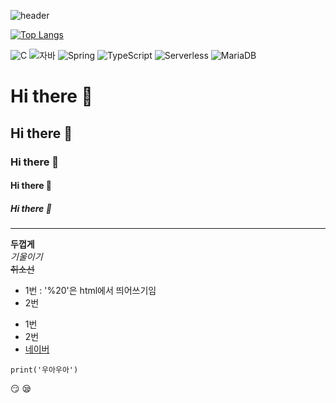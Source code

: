 ![header](https://capsule-render.vercel.app/api?type=wave&color=auto&height=300&section=header&text=우와%20우와&fontSize=90)

[![Top Langs](https://github-readme-stats.vercel.app/api/top-langs/?username=Kongalmengi)](https://github.com/Kongalmengi/github-readme-stats)

![C](https://img.shields.io/badge/-C-123456?style=flat-square&logo=C&logoColor=black)
![자바](https://img.shields.io/badge/-자바-007396?style=flat&logo=Java&logoColor=ffffff)
![Spring](https://img.shields.io/badge/-Spring-6DB33F?style=for-the-badge&logo=Spring&logoColor=white)
![TypeScript](https://img.shields.io/badge/-TypeScript-3178C6?style=flat-square&logo=TypeScript&logoColor=white)
![Serverless](https://img.shields.io/badge/-Serverless-FD5750?style=flat-square&logo=Serverless&logoColor=magenta)
![MariaDB](https://img.shields.io/badge/-MariaDB-1F305F?style=flat-square&logo=mariadb&logoColor=white)

# Hi there 👋
## Hi there 👋
### Hi there 👋
#### Hi there 👋
##### Hi there 👋
---
**두껍게** <br>
*기울이기* <br>
~~취소선~~ <br>

* 1번 : '%20'은 html에서 띄어쓰기임
* 2번
- 1번
- 2번
- [네이버](www.naver.com)

```
print('우아우아')
```

:smirk:
:sleepy:
